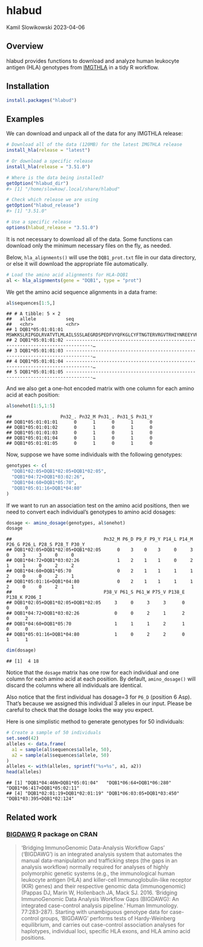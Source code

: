 hlabud
================
Kamil Slowikowski
2023-04-06

## Overview

hlabud provides functions to download and analyze human leukocyte
antigen (HLA) genotypes from [IMGTHLA](https://github.com/ANHIG/IMGTHLA)
in a tidy R workflow.

## Installation

``` r
install.packages("hlabud")
```

## Examples

We can download and unpack all of the data for any IMGTHLA release:

``` r
# Download all of the data (120MB) for the latest IMGTHLA release
install_hla(release = "latest")

# Or download a specific release
install_hla(release = "3.51.0")

# Where is the data being installed?
getOption("hlabud_dir")
#> [1] "/home/slowkow/.local/share/hlabud"

# Check which release we are using
getOption("hlabud_release")
#> [1] "3.51.0"

# Use a specific release
options(hlabud_release = "3.51.0")
```

It is not necessary to download all of the data. Some functions can
download only the minimum necessary files on the fly, as needed.

Below, `hla_alignments()` will use the `DQB1_prot.txt` file in our data
directory, or else it will download the appropriate file automatically.

``` r
# Load the amino acid alignments for HLA-DQB1
al <- hla_alignments(gene = "DQB1", type = "prot")
```

We get the amino acid sequence alignments in a data frame:

``` r
al$sequences[1:5,]
```

    ## # A tibble: 5 × 2
    ##   allele           seq                                                                              
    ##   <chr>            <chr>                                                                            
    ## 1 DQB1*05:01:01:01 MSWKKSLRIPGDLRVATVTLMLAILSSSLAEGRDSPEDFVYQFKGLCYFTNGTERVRGVTRHIYNREEYVRFDSDVGVYR…
    ## 2 DQB1*05:01:01:02 --------------------------------------------------------------------------------…
    ## 3 DQB1*05:01:01:03 --------------------------------------------------------------------------------…
    ## 4 DQB1*05:01:01:04 --------------------------------------------------------------------------------…
    ## 5 DQB1*05:01:01:05 --------------------------------------------------------------------------------…

And we also get a one-hot encoded matrix with one column for each amino
acid at each position:

``` r
al$onehot[1:5,1:5]
```

    ##                  Pn32_. Pn32_M Pn31_. Pn31_S Pn31_Y
    ## DQB1*05:01:01:01      0      1      0      1      0
    ## DQB1*05:01:01:02      0      1      0      1      0
    ## DQB1*05:01:01:03      0      1      0      1      0
    ## DQB1*05:01:01:04      0      1      0      1      0
    ## DQB1*05:01:01:05      0      1      0      1      0

Now, suppose we have some individuals with the following genotypes:

``` r
genotypes <- c(
  "DQB1*02:05+DQB1*02:05+DQB1*02:05",
  "DQB1*04:72+DQB1*03:02:26",
  "DQB1*04:60+DQB1*05:70",
  "DQB1*05:01:16+DQB1*04:80"
)
```

If we want to run an association test on the amino acid positions, then
we need to convert each individual’s genotypes to amino acid dosages:

``` r
dosage <- amino_dosage(genotypes, al$onehot)
dosage
```

    ##                                  Pn32_M P6_D P9_F P9_Y P14_L P14_M P26_G P26_L P28_S P28_T P30_Y
    ## DQB1*02:05+DQB1*02:05+DQB1*02:05      0    3    0    3     0     3     0     3     3     0     0
    ## DQB1*04:72+DQB1*03:02:26              1    2    1    1     0     2     1     1     0     2     2
    ## DQB1*04:60+DQB1*05:70                 0    2    1    1     1     1     2     0     0     2     1
    ## DQB1*05:01:16+DQB1*04:80              0    2    1    1     1     1     2     0     0     2     1
    ##                                  P38_V P61_S P61_W P75_V P138_E P138_K P206_I
    ## DQB1*02:05+DQB1*02:05+DQB1*02:05     3     0     3     3      0      0      0
    ## DQB1*04:72+DQB1*03:02:26             0     0     2     1      2      0      2
    ## DQB1*04:60+DQB1*05:70                1     1     1     2      1      0      0
    ## DQB1*05:01:16+DQB1*04:80             1     0     2     2      0      1      1

``` r
dim(dosage)
```

    ## [1]  4 18

Notice that the `dosage` matrix has one row for each individual and one
column for each amino acid at each position. By default,
`amino_dosage()` will discard the columns where all individuals are
identical.

Also notice that the first individual has dosage=3 for `P6_D` (position
6 Asp). That’s because we assigned this individual 3 alleles in our
input. Please be careful to check that the dosage looks the way you
expect.

Here is one simplistic method to generate genotypes for 50 individuals:

``` r
# Create a sample of 50 individuals
set.seed(42)
alleles <- data.frame(
  a1 = sample(al$sequences$allele, 50),
  a2 = sample(al$sequences$allele, 50)
)
alleles <- with(alleles, sprintf("%s+%s", a1, a2))
head(alleles)
```

    ## [1] "DQB1*04:46N+DQB1*05:01:04"   "DQB1*06:64+DQB1*06:280"      "DQB1*06:417+DQB1*05:02:11"  
    ## [4] "DQB1*02:01:19+DQB1*02:01:19" "DQB1*06:03:05+DQB1*03:450"   "DQB1*03:395+DQB1*02:124"

## Related work

### [BIGDAWG](https://CRAN.R-project.org/package=BIGDAWG) R package on CRAN

> ‘Bridging ImmunoGenomic Data-Analysis Workflow Gaps’ (‘BIGDAWG’) is an
> integrated analysis system that automates the manual data-manipulation
> and trafficking steps (the gaps in an analysis workflow) normally
> required for analyses of highly polymorphic genetic systems (e.g., the
> immunological human leukocyte antigen (HLA) and killer-cell
> Immunoglobulin-like receptor (KIR) genes) and their respective genomic
> data (immunogenomic) (Pappas DJ, Marin W, Hollenbach JA, Mack SJ.
> 2016. ‘Bridging ImmunoGenomic Data Analysis Workflow Gaps (BIGDAWG):
> An integrated case-control analysis pipeline.’ Human Immunology.
> 77:283-287). Starting with unambiguous genotype data for case-control
> groups, ‘BIGDAWG’ performs tests of Hardy-Weinberg equilibrium, and
> carries out case-control association analyses for haplotypes,
> individual loci, specific HLA exons, and HLA amino acid positions.
